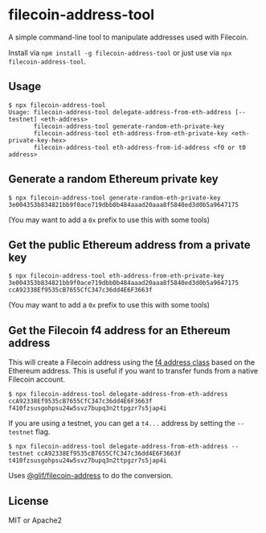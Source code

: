 filecoin-address-tool
===

A simple command-line tool to manipulate addresses used with Filecoin.

Install via `npm install -g filecoin-address-tool` or just use via `npx filecoin-address-tool`.

## Usage

```
$ npx filecoin-address-tool 
Usage: filecoin-address-tool delegate-address-from-eth-address [--testnet] <eth-address>
       filecoin-address-tool generate-random-eth-private-key
       filecoin-address-tool eth-address-from-eth-private-key <eth-private-key-hex>
       filecoin-address-tool eth-address-from-id-address <f0 or t0 address>
```

## Generate a random Ethereum private key

```
$ npx filecoin-address-tool generate-random-eth-private-key
3e004353b834821bb9f0ace719dbb0b484aaad20aaa8f5840ed3d0b5a9647175
```

(You may want to add a `0x` prefix to use this with some tools)

## Get the public Ethereum address from a private key

```
$ npx filecoin-address-tool eth-address-from-eth-private-key 3e004353b834821bb9f0ace719dbb0b484aaad20aaa8f5840ed3d0b5a9647175
ccA92338Ef9535cB7655CfC347c36dd4E6F3663f
```

(You may want to add a `0x` prefix to use this with some tools)

## Get the Filecoin f4 address for an Ethereum address

This will create a Filecoin address using the [f4 address class](https://github.com/filecoin-project/FIPs/blob/master/FIPS/fip-0048.md) based on the Ethereum address. This is useful if you want to transfer funds from a native Filecoin account.

```
$ npx filecoin-address-tool delegate-address-from-eth-address ccA92338Ef9535cB7655CfC347c36dd4E6F3663f
f410fzsusgohpsu24w5svz7bupq3n2ttpgzr7s5jap4i
```

If you are using a testnet, you can get a `t4...` address by setting the `--testnet` flag.

```
$ npx filecoin-address-tool delegate-address-from-eth-address --testnet ccA92338Ef9535cB7655CfC347c36dd4E6F3663f
t410fzsusgohpsu24w5svz7bupq3n2ttpgzr7s5jap4i
```

Uses [@glif/filecoin-address](https://www.npmjs.com/package/@glif/filecoin-address) to do the conversion.


## License

MIT or Apache2
